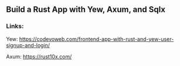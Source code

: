 ## Build a Rust App with Yew, Axum, and Sqlx

### Links:
Yew: https://codevoweb.com/frontend-app-with-rust-and-yew-user-signup-and-login/

Axum: https://rust10x.com/
